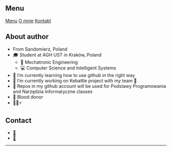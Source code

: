 ## Menu
[Menu](#menu) 
[O mnie](#about-author) 
[Kontakt](#contact)

## About author

- From Sandomierz, Poland
- :mortar_board: Student at AGH UST in Kraków, Poland
  - :wrench: Mechatronic Engineering 
  - :computer: Computer Science and Intelligent Systems
- 🌱 I’m currently learning how to use github in the right way
- 🔭 I’m currently working on Kebattle project with my team :muscle:
- :open_file_folder: Repos in my github account will be used for Podstawy Programowania and Narzędzia Informatyczne classes
- :syringe: Blood donor
- :rainbow_flag::zap:

## Contact
* [:e-mail:](<ppaluch@student.agh.edu.pl>)
* [:love_letter:](<piotr.pal98@gmail.com>)
---
